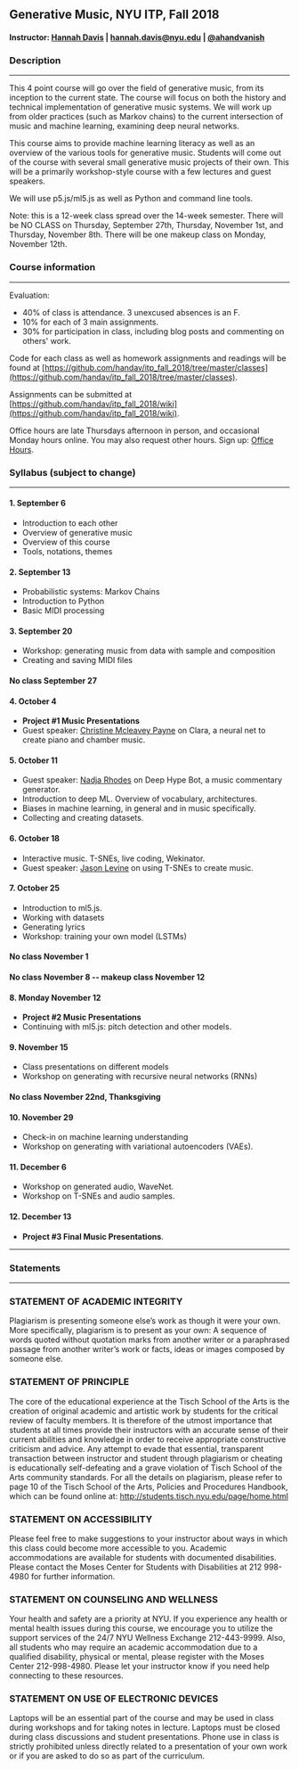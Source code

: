 ## Generative Music, NYU ITP, Fall 2018
#### Instructor: [Hannah Davis](http://www.hannahishere.com) | hannah.davis@nyu.edu | [@ahandvanish](https://www.twitter.com/ahandvanish)

### Description
--------

This 4 point course will go over the field of generative music, from its inception to the current state. The course will focus on both the history and technical implementation of generative music systems. We will work up from older practices (such as Markov chains) to the current intersection of music and machine learning, examining deep neural networks. 

This course aims to provide machine learning literacy as well as an overview of the various tools for generative music. Students will come out of the course with several small generative music projects of their own. This will be a primarily workshop-style course with a few lectures and guest speakers.

We will use p5.js/ml5.js as well as Python and command line tools.

Note: this is a 12-week class spread over the 14-week semester. There will be NO CLASS on Thursday, September 27th, Thursday, November 1st, and Thursday, November 8th. There will be one makeup class on Monday, November 12th.

### Course information
--------

Evaluation:
  * 40% of class is attendance. 3 unexcused absences is an F.
  * 10% for each of 3 main assignments.
  * 30% for participation in class, including blog posts and commenting on others' work.

Code for each class as well as homework assignments and readings will be found at [https://github.com/handav/itp_fall_2018/tree/master/classes](https://github.com/handav/itp_fall_2018/tree/master/classes).

Assignments can be submitted at [https://github.com/handav/itp_fall_2018/wiki](https://github.com/handav/itp_fall_2018/wiki).

Office hours are late Thursdays afternoon in person, and occasional Monday hours online. You may also request other hours. Sign up: [Office Hours](https://calendar.google.com/calendar/selfsched?sstoken=UUZoQjJnV3BlVEZsfGRlZmF1bHR8NzczMmJkYWNkYTEyOWFjZDRlZDJmODZjMmI0NDNjNjI).


### Syllabus (subject to change)
--------

#### 1. September 6
  * Introduction to each other
  * Overview of generative music
  * Overview of this course 
  * Tools, notations, themes 

#### 2. September 13

  * Probabilistic systems: Markov Chains
  * Introduction to Python
  * Basic MIDI processing

#### 3. September 20

  * Workshop: generating music from data with sample and composition
  * Creating and saving MIDI files

#### **No class September 27**

#### 4. October 4

  * **Project #1 Music Presentations**
  * Guest speaker: [Christine Mcleavey Payne](http://christinemcleavey.com/) on Clara, a neural net to create piano and chamber music.

#### 5. October 11

  * Guest speaker: [Nadja Rhodes](https://iconix.github.io/) on Deep Hype Bot, a music commentary generator.
  * Introduction to deep ML. Overview of vocabulary, architectures.
  * Biases in machine learning, in general and in music specifically.
  * Collecting and creating datasets.

#### 6. October 18
  * Interactive music. T-SNEs, live coding, Wekinator.
  * Guest speaker: [Jason Levine](https://www.instagram.com/livecodez) on using T-SNEs to create music.

#### 7. October 25
  * Introduction to ml5.js.
  * Working with datasets
  * Generating lyrics
  * Workshop: training your own model (LSTMs)

#### **No class November 1**

#### **No class November 8 -- makeup class November 12**

#### 8. **Monday** November 12
  * **Project #2 Music Presentations**
  * Continuing with ml5.js: pitch detection and other models.

#### 9. November 15
  * Class presentations on different models
  * Workshop on generating with recursive neural networks (RNNs)

#### **No class November 22nd, Thanksgiving**

#### 10. November 29
  * Check-in on machine learning understanding
  * Workshop on generating with variational autoencoders (VAEs).

#### 11. December 6
  * Workshop on generated audio, WaveNet.
  * Workshop on T-SNEs and audio samples.

#### 12. December 13
  * **Project #3 Final Music Presentations**.



--------

### Statements
--------

### STATEMENT OF ACADEMIC INTEGRITY

Plagiarism is presenting someone else’s work as though it were your own. More specifically, plagiarism is to present as your own: A sequence of words quoted without quotation marks from another writer or a paraphrased passage from another writer’s work or facts, ideas or images composed by someone else.

### STATEMENT OF PRINCIPLE

The core of the educational experience at the Tisch School of the Arts is the creation of original academic and artistic work by students for the critical review of faculty members.  It is therefore of the utmost importance that students at all times provide their instructors with an accurate sense of their current abilities and knowledge in order to receive appropriate constructive criticism and advice.  Any attempt to evade that essential, transparent transaction between instructor and student through plagiarism or cheating is educationally self-defeating and a grave violation of Tisch School of the Arts community standards.  For all the details on plagiarism, please refer to page 10 of the Tisch School of the Arts, Policies and Procedures Handbook, which can be found online at: http://students.tisch.nyu.edu/page/home.html

### STATEMENT ON ACCESSIBILITY

Please feel free to make suggestions to your instructor about ways in which this class could become more accessible to you.  Academic accommodations are available for students with documented disabilities. Please contact the Moses Center for Students with Disabilities at 212 998-4980 for further information.

### STATEMENT ON COUNSELING AND WELLNESS

Your health and safety are a priority at NYU. If you experience any health or mental health issues during this course, we encourage you to utilize the support services of the 24/7 NYU Wellness Exchange 212-443-9999. Also, all students who may require an academic accommodation due to a qualified disability, physical or mental, please register with the Moses Center 212-998-4980. Please let your instructor know if you need help connecting to these resources.

### STATEMENT ON USE OF ELECTRONIC DEVICES

Laptops will be an essential part of the course and may be used in class during workshops and for taking notes in lecture. Laptops must be closed during class discussions and student presentations.  Phone use in class is strictly prohibited unless directly related to a presentation of your own work or if you are asked to do so as part of the curriculum.


